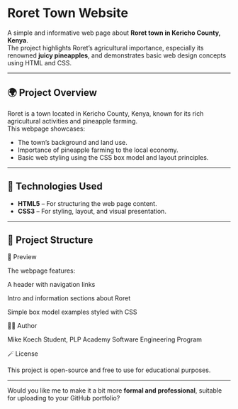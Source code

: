 # Roret Town Website

A simple and informative web page about **Roret town in Kericho County, Kenya**.  
The project highlights Roret’s agricultural importance, especially its renowned **juicy pineapples**, and demonstrates basic web design concepts using HTML and CSS.

---

## 🌍 Project Overview
Roret is a town located in Kericho County, Kenya, known for its rich agricultural activities and pineapple farming.  
This webpage showcases:
- The town’s background and land use.
- Importance of pineapple farming to the local economy.
- Basic web styling using the CSS box model and layout principles.

---

## 🧱 Technologies Used
- **HTML5** – For structuring the web page content.
- **CSS3** – For styling, layout, and visual presentation.

---

## 📁 Project Structure
📸 Preview

The webpage features:

A header with navigation links

Intro and information sections about Roret

Simple box model examples styled with CSS

👨‍💻 Author

Mike Koech
Student, PLP Academy Software Engineering Program

🪄 License

This project is open-source and free to use for educational purposes.


---

Would you like me to make it a bit more **formal and professional**, suitable for uploading to your GitHub portfolio?
